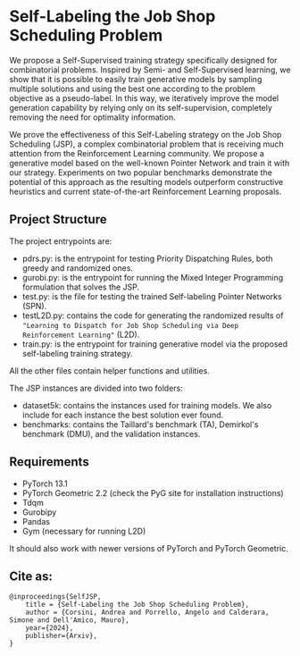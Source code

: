 # Self-Labeling the Job Shop Scheduling Problem

We propose a Self-Supervised training strategy specifically designed for combinatorial problems.
Inspired by Semi- and Self-Supervised learning, we show that it is possible to easily train generative models by sampling multiple solutions and using the best one according to the problem objective as a pseudo-label.
In this way, we iteratively improve the model generation capability by relying only on its self-supervision, completely removing the need for optimality information.

We prove the effectiveness of this Self-Labeling strategy on the Job Shop Scheduling (JSP), a complex combinatorial problem that is receiving much attention from the Reinforcement Learning community.
We propose a generative model based on the well-known Pointer Network and train it with our strategy.
Experiments on two popular benchmarks demonstrate the potential of this approach as the resulting models outperform constructive heuristics and current state-of-the-art Reinforcement Learning proposals.

## Project Structure

The project entrypoints are:
- pdrs.py: is the entrypoint for testing Priority Dispatching Rules, both greedy and randomized ones.
- gurobi.py: is the entrypoint for running the Mixed Integer Programming formulation that solves the JSP.
- test.py: is the file for testing the trained Self-labeling Pointer Networks (SPN).
- testL2D.py: contains the code for generating the randomized results of `"Learning to Dispatch for Job Shop Scheduling via Deep Reinforcement Learning"` (L2D).
- train.py: is the entrypoint for training generative model via the proposed self-labeling training strategy.

All the other files contain helper functions and utilities.

The JSP instances are divided into two folders:
- dataset5k: contains the instances used for training models. We also include for each instance the best solution ever found.
- benchmarks: contains the Taillard's benchmark (TA), Demirkol's benchmark (DMU), and the validation instances. 

## Requirements

- PyTorch 13.1
- PyTorch Geometric 2.2 (check the PyG site for installation instructions)
- Tdqm
- Gurobipy
- Pandas
- Gym (necessary for running L2D) 

It should also work with newer versions of PyTorch and PyTorch Geometric.  


## Cite as:
```
@inproceedings{SelfJSP,
    title = {Self-Labeling the Job Shop Scheduling Problem},
    author = {Corsini, Andrea and Porrello, Angelo and Calderara, Simone and Dell'Amico, Mauro},
    year={2024},
    publisher={Arxiv},
}
```